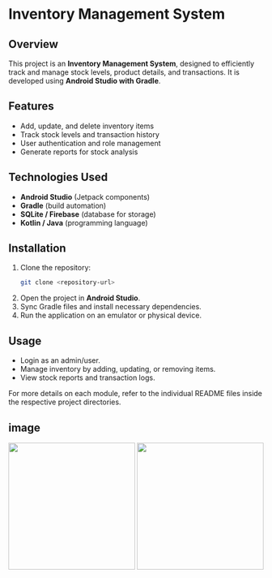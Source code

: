 # Inventory Management System

## Overview
This project is an **Inventory Management System**, designed to efficiently track and manage stock levels, product details, and transactions. It is developed using **Android Studio with Gradle**.

## Features
- Add, update, and delete inventory items
- Track stock levels and transaction history
- User authentication and role management
- Generate reports for stock analysis

## Technologies Used
- **Android Studio** (Jetpack components)
- **Gradle** (build automation)
- **SQLite / Firebase** (database for storage)
- **Kotlin / Java** (programming language)

## Installation
1. Clone the repository:
   ```sh
   git clone <repository-url>
   ```
2. Open the project in **Android Studio**.
3. Sync Gradle files and install necessary dependencies.
4. Run the application on an emulator or physical device.

## Usage
- Login as an admin/user.
- Manage inventory by adding, updating, or removing items.
- View stock reports and transaction logs.

For more details on each module, refer to the individual README files inside the respective project directories.

## image
<img src="" width="250" height="auto">
<img src="" width="250" height="auto">

